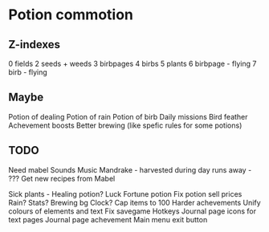 # Potion commotion

## Z-indexes

0 fields
2 seeds + weeds
3 birbpages
4 birbs
5 plants
6 birbpage - flying
7 birb - flying

## Maybe

Potion of dealing
Potion of rain
Potion of birb
Daily missions
Bird feather
Achevement boosts
Better brewing (like spefic rules for some potions)


## TODO

Need mabel
    Sounds
    Music
    Mandrake - harvested during day runs away - ???
    Get new recipes from Mabel

Sick plants - Healing potion?
Luck
Fortune potion
Fix potion sell prices
Rain?
Stats?
Brewing bg
Clock?
Cap items to 100
Harder achevements
Unify colours of elements and text
Fix savegame
Hotkeys
Journal page icons for text pages
Journal page achevement
Main menu exit button
